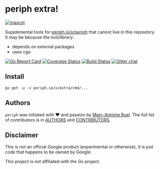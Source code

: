 # periph extra!

[![mascot](https://raw.githubusercontent.com/periph/website/master/site/static/img/periph-mascot-280.png)](https://periph.io/)

Supplemental tools for [periph.io/x/periph](https://periph.io/x/periph) that
cannot live in this repository. It may be because the tool/library:

- depends on external packages
- uses cgo

[![Go Report Card](https://goreportcard.com/badge/periph.io/x/extra)](https://goreportcard.com/report/periph.io/x/extra)
[![Coverage Status](https://codecov.io/gh/periph/extra/graph/badge.svg)](https://codecov.io/gh/periph/extra)
[![Build Status](https://travis-ci.org/periph/extra.svg)](https://travis-ci.org/periph/extra)
[![Gitter chat](https://badges.gitter.im/google/periph.png)](https://gitter.im/periph-io/Lobby)


## Install

```
go get -u -v periph.io/x/extra/cmd/...
```


## Authors

`periph` was initiated with ❤️️ and passion by [Marc-Antoine
Ruel](https://github.com/maruel). The full list of contributors is in
[AUTHORS](https://github.com/google/periph/blob/master/AUTHORS) and
[CONTRIBUTORS](https://github.com/google/periph/blob/master/CONTRIBUTORS).


## Disclaimer

This is not an official Google product (experimental or otherwise), it
is just code that happens to be owned by Google.

This project is not affiliated with the Go project.
